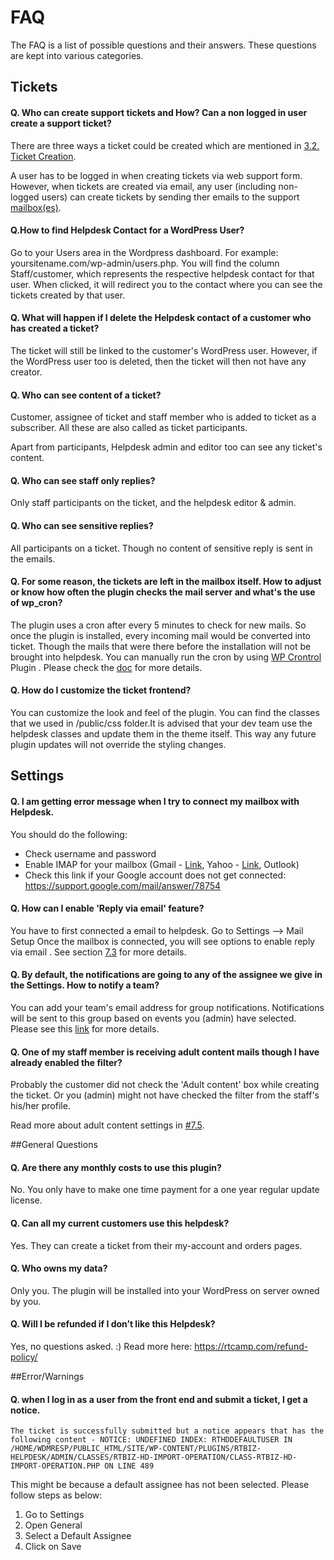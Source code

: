 # FAQ

The FAQ is a list of possible questions and their answers. These questions are kept into various categories.

## Tickets

#### Q. Who can create support tickets and How? Can a non logged in user create a support ticket?

There are three ways a ticket could be created which are mentioned in [3.2. Ticket Creation](http://docs.rtcamp.com/rtbiz/helpdesk/admin/tickets/ticket_creation.html).

A user has to be logged in when creating tickets via web support form. However, when tickets are created via email, any user (including non-logged users) can create tickets by sending ther emails to the support [mailbox(es)](http://docs.rtcamp.com/rtbiz/helpdesk/admin/mailbox/mail_setup.html).


#### Q.How to find Helpdesk Contact for a WordPress User?

Go to your Users area in the Wordpress dashboard. For example: yoursitename.com/wp-admin/users.php. You will find the column Staff/customer, which represents the respective helpdesk contact for that user. When clicked, it will redirect you to the contact where you can see the tickets created by that user.


#### Q. What will happen if I delete the Helpdesk contact of a customer who has created a ticket?

The ticket will still be linked to the customer's WordPress user. However, if the WordPress user too is deleted, then the ticket will then not have any creator.

#### Q. Who can see content of a ticket?

Customer, assignee of ticket and staff member who is added to ticket as a subscriber. All these are also called as ticket participants.

Apart from participants, Helpdesk admin and editor too can see any ticket's content.


#### Q. Who can see staff only replies?

Only staff participants on the ticket, and the helpdesk editor & admin.

#### Q. Who can see sensitive replies?

All participants on a ticket. Though no content of sensitive reply is sent in the emails.



#### Q. For some reason, the tickets are left in the mailbox itself. How to adjust or know how often the plugin checks the mail server and what's the use of wp_cron?

The plugin uses a cron after every 5 minutes to check for new mails. So once the plugin is installed, every incoming mail would be converted into ticket. Though the mails that were there before the installation will not be brought into helpdesk.
You can manually run the cron by using [WP Crontrol](https://wordpress.org/plugins/wp-crontrol/ ) Plugin .
Please check the  [doc](http://docs.rtcamp.com/rtbiz/helpdesk/admin/wpcron/index.html) for more details.

#### Q. How do I customize the ticket frontend?

You can customize the look and feel of the plugin.
You can find the classes that we used in /public/css folder.It is advised that your dev team use the helpdesk classes and update them in the theme itself. This way any future plugin updates will not override the styling changes.


## Settings

#### Q. I am getting error message when I try to connect my mailbox with Helpdesk.

You should do the following:
* Check username and password
* Enable IMAP for your mailbox (Gmail - [Link](https://support.google.com/mail/troubleshooter/1668960), Yahoo - [Link](https://help.yahoo.com/kb/mobile/imap%C2%A0settings-yahoo-mail-sln4075.html), Outlook)
* Check this link if your Google account does not get connected: https://support.google.com/mail/answer/78754

#### Q. How can I enable 'Reply via email' feature?

You have to first connected a email to helpdesk. Go to Settings --> Mail Setup
Once the mailbox is connected, you will see options to enable reply via email .
See section [7.3](http://docs.rtcamp.com/rtbiz/helpdesk/admin/mailbox/mail_setup.html#3-reply-via-email) for more details.

#### Q. By default, the notifications are going to any of the assignee we give in the Settings. How to notify a team?

You can add your team's email address for group notifications. Notifications will be sent to this group based on events you (admin) have selected.
Please see this [link](http://docs.rtcamp.com/rtbiz/helpdesk/admin/mailbox/notification_email_setup.html) for more details.

#### Q. One of my staff member is receiving adult content mails though I have already enabled the filter?

Probably the customer did not check the 'Adult content' box while creating the ticket.
Or you (admin) might not have checked the filter from the staff's his/her profile.

Read more about adult content settings in [#7.5](http://docs.rtcamp.com/rtbiz/helpdesk/admin/mailbox/advanced_settings.html#3-adult-content-filter).





##General Questions
#### Q. Are there any monthly costs to use this plugin?

No. You only have to make one time payment for a one year regular update license.

#### Q. Can all my current customers use this helpdesk?

Yes. They can create a ticket from their my-account and orders pages.

#### Q. Who owns my data?

Only you. The plugin will be installed into your WordPress on server owned by you.

#### Q. Will I be refunded if I don’t like this Helpdesk?

Yes, no questions asked. :)
Read more here: https://rtcamp.com/refund-policy/


##Error/Warnings
#### Q. when I log in as a user from the front end and submit a ticket, I get a notice. 

```The ticket is successfully submitted but a notice appears that has the following content - NOTICE: UNDEFINED INDEX: RTHDDEFAULTUSER IN /HOME/WDMRESP/PUBLIC_HTML/SITE/WP-CONTENT/PLUGINS/RTBIZ-HELPDESK/ADMIN/CLASSES/RTBIZ-HD-IMPORT-OPERATION/CLASS-RTBIZ-HD-IMPORT-OPERATION.PHP ON LINE 489```

This might be because a default assignee has not been selected. Please follow steps as below:

1. Go to Settings
2. Open General
3. Select a Default Assignee
4. Click on Save
